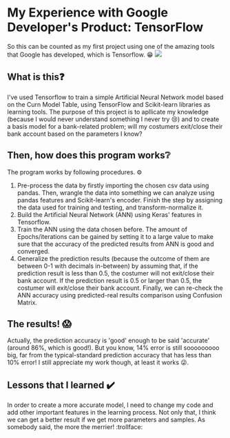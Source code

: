 # My Experience with Google Developer's Product: TensorFlow

So this can be counted as my first project using one of the amazing tools that Google has developed, which is Tensorflow. :grin:
![](https://user-images.githubusercontent.com/32363208/96848914-30f9a000-147f-11eb-9e63-df938815d256.png)

## What is this:question:
I've used Tensorflow to train a simple Artificial Neural Network model based on the Curn Model Table, using TensorFlow and Scikit-learn libraries as learning tools. The purpose of this project is to apllicate my knowledge (because I would never understand something I never try :cry:) and to create a basis model for a bank-related problem; will my costumers exit/close their bank account based on the parameters I know?

## Then, how does this program works:grey_question: 
The program works by following procedures. :gear:
1. Pre-process the data by firstly importing the chosen csv data using pandas. Then, wrangle the data into something we can analyze using pandas features and Scikit-learn's encoder. Finish the step by assigning the data used for training and testing, and transform-normalize it.
2. Build the Artificial Neural Network (ANN) using Keras' features in Tensorflow.
3. Train the ANN using the data chosen before. The amount of Epochs/iterations can be gained by setting it to a large value to make sure that the accuracy of the predicted results from ANN is good and converged.
4. Generalize the prediction results (because the outcome of them are between 0-1 with decimals in-between) by assuming that, if the prediction result is less than 0.5, the costumer will not exit/close their bank account. If the prediction result is 0.5 or larger than 0.5, the costumer will exit/close their bank account. Finally, we can re-check the ANN accuracy using predicted-real results comparison using Confusion Matrix.

## The results! :scream:
Actually, the prediction accuracy is 'good' enough to be said 'accurate' (around 86%, which is good!). But you know, 14% error is still sooooooooo big, far from the typical-standard prediction accuracy that has less than 10% error!
I still appreciate my work though, at least it works :stuck_out_tongue_winking_eye:.

## Lessons that I learned :heavy_check_mark:
In order to create a more accurate model, I need to change my code and add other important features in the learning process. Not only that, I think we can get a better result if we get more parameters and samples. As somebody said, the more the merrier! :trollface:
